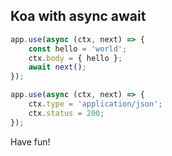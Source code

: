## Koa with async await

```js
app.use(async (ctx, next) => {
    const hello = 'world';
    ctx.body = { hello };
    await next();
});

app.use(async (ctx, next) => {
    ctx.type = 'application/json';
    ctx.status = 200;
});
```

Have fun!
